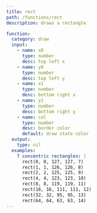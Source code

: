 ```yaml
---
title: rect
path: /functions/rect
description: draws a rectangle

function:
  category: draw
  input:
    - name: x0
      type: number
      desc: top left x
    - name: y0
      type: number
      desc: top left y
    - name: x1
      type: number
      desc: bottom right x
    - name: y1
      type: number
      desc: bottom right y
    - name: col
      type: number
      desc: border color
      default: draw state color
  output:
    type: nil
  examples:
    7 concentric rectangles: |
      rect(0, 0, 127, 127, 7)
      rect(1, 1, 126, 126, 8)
      rect(2, 2, 125, 125, 9)
      rect(4, 4, 123, 123, 10)
      rect(8, 8, 119, 119, 11)
      rect(16, 16, 111, 111, 12)
      rect(32, 32, 95, 95, 13)
      rect(64, 64, 63, 63, 14)
---
```

